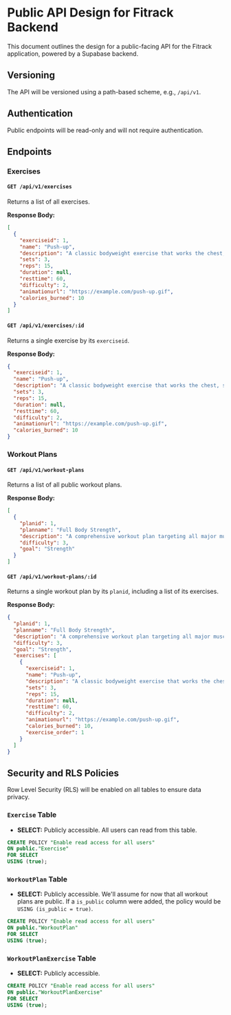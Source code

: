 # Public API Design for Fitrack Backend

This document outlines the design for a public-facing API for the Fitrack application, powered by a Supabase backend.

## Versioning

The API will be versioned using a path-based scheme, e.g., `/api/v1`.

## Authentication

Public endpoints will be read-only and will not require authentication.

## Endpoints

### Exercises

#### `GET /api/v1/exercises`

Returns a list of all exercises.

**Response Body:**

```json
[
  {
    "exerciseid": 1,
    "name": "Push-up",
    "description": "A classic bodyweight exercise that works the chest, shoulders, and triceps.",
    "sets": 3,
    "reps": 15,
    "duration": null,
    "resttime": 60,
    "difficulty": 2,
    "animationurl": "https://example.com/push-up.gif",
    "calories_burned": 10
  }
]
```

#### `GET /api/v1/exercises/:id`

Returns a single exercise by its `exerciseid`.

**Response Body:**

```json
{
  "exerciseid": 1,
  "name": "Push-up",
  "description": "A classic bodyweight exercise that works the chest, shoulders, and triceps.",
  "sets": 3,
  "reps": 15,
  "duration": null,
  "resttime": 60,
  "difficulty": 2,
  "animationurl": "https://example.com/push-up.gif",
  "calories_burned": 10
}
```

### Workout Plans

#### `GET /api/v1/workout-plans`

Returns a list of all public workout plans.

**Response Body:**

```json
[
  {
    "planid": 1,
    "planname": "Full Body Strength",
    "description": "A comprehensive workout plan targeting all major muscle groups.",
    "difficulty": 3,
    "goal": "Strength"
  }
]
```

#### `GET /api/v1/workout-plans/:id`

Returns a single workout plan by its `planid`, including a list of its exercises.

**Response Body:**

```json
{
  "planid": 1,
  "planname": "Full Body Strength",
  "description": "A comprehensive workout plan targeting all major muscle groups.",
  "difficulty": 3,
  "goal": "Strength",
  "exercises": [
    {
      "exerciseid": 1,
      "name": "Push-up",
      "description": "A classic bodyweight exercise that works the chest, shoulders, and triceps.",
      "sets": 3,
      "reps": 15,
      "duration": null,
      "resttime": 60,
      "difficulty": 2,
      "animationurl": "https://example.com/push-up.gif",
      "calories_burned": 10,
      "exercise_order": 1
    }
  ]
}
```

## Security and RLS Policies

Row Level Security (RLS) will be enabled on all tables to ensure data privacy.

### `Exercise` Table

*   **SELECT:** Publicly accessible. All users can read from this table.

```sql
CREATE POLICY "Enable read access for all users"
ON public."Exercise"
FOR SELECT
USING (true);
```

### `WorkoutPlan` Table

*   **SELECT:** Publicly accessible. We'll assume for now that all workout plans are public. If a `is_public` column were added, the policy would be `USING (is_public = true)`.

```sql
CREATE POLICY "Enable read access for all users"
ON public."WorkoutPlan"
FOR SELECT
USING (true);
```

### `WorkoutPlanExercise` Table

*   **SELECT:** Publicly accessible.

```sql
CREATE POLICY "Enable read access for all users"
ON public."WorkoutPlanExercise"
FOR SELECT
USING (true);